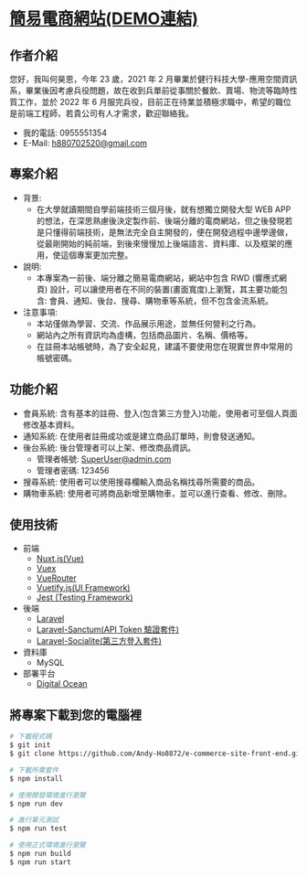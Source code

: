 # [簡易電商網站(DEMO連結)](https://walrus-app-tvwud.ondigitalocean.app/)

## 作者介紹
您好，我叫何昊恩，今年 23 歲，2021 年 2 月畢業於健行科技大學-應用空間資訊系，畢業後因考慮兵役問題，故在收到兵單前從事關於餐飲、賣場、物流等臨時性質工作，並於 2022 年 6 月服完兵役，目前正在待業並積極求職中，希望的職位是前端工程師，若貴公司有人才需求，歡迎聯絡我。
- 我的電話: 0955551354
- E-Mail: h880702520@gmail.com

## 專案介紹
- 背景: 
    - 在大學就讀期間自學前端技術三個月後，就有想獨立開發大型 WEB APP 的想法，在深思熟慮後決定製作前、後端分離的電商網站，但之後發現若是只懂得前端技術，是無法完全自主開發的，便在開發過程中邊學邊做，從最剛開始的純前端，到後來慢慢加上後端語言、資料庫、以及框架的應用，使這個專案更加完整。
- 說明: 
    - 本專案為一前後、端分離之簡易電商網站，網站中包含 RWD (響應式網頁) 設計，可以讓使用者在不同的裝置(畫面寬度)上瀏覽，其主要功能包含: 會員、通知、後台、搜尋、購物車等系統，但不包含金流系統。
- 注意事項: 
    - 本站僅做為學習、交流、作品展示用途，並無任何營利之行為。
    - 網站內之所有資訊均為虛構，包括商品圖片、名稱、價格等。
    - 在註冊本站帳號時，為了安全起見，建議不要使用您在現實世界中常用的帳號密碼。

## 功能介紹
- 會員系統: 含有基本的註冊、登入(包含第三方登入)功能，使用者可至個人頁面修改基本資料。
- 通知系統: 在使用者註冊成功或是建立商品訂單時，則會發送通知。
- 後台系統: 後台管理者可以上架、修改商品資訊。
    - 管理者帳號: SuperUser@admin.com
    - 管理者密碼: 123456
- 搜尋系統: 使用者可以使用搜尋欄輸入商品名稱找尋所需要的商品。
- 購物車系統: 使用者可將商品新增至購物車，並可以進行查看、修改、刪除。

## 使用技術
- 前端
    - [Nuxt.js(Vue)](https://nuxtjs.org/)
    - [Vuex](https://vuex.vuejs.org/)
    - [VueRouter](https://router.vuejs.org/)
    - [Vuetify.js(UI Framework)](https://vuetifyjs.com/en/)
    - [Jest (Testing Framework)](https://jestjs.io/)
- 後端
    - [Laravel](https://laravel.com/)
    - [Laravel-Sanctum(API Token 驗證套件)](https://laravel.com/docs/9.x/sanctum)
    - [Laravel-Socialite(第三方登入套件)](https://laravel.com/docs/9.x/socialite)
- 資料庫
    - MySQL
- 部署平台
    - [Digital Ocean](https://www.digitalocean.com/)

## 將專案下載到您的電腦裡
```bash
# 下載程式碼
$ git init
$ git clone https://github.com/Andy-Ho8872/e-commerce-site-front-end.git

# 下載所需套件
$ npm install

# 使用開發環境進行瀏覽
$ npm run dev

# 進行單元測試
$ npm run test

# 使用正式環境進行瀏覽
$ npm run build
$ npm run start
```

